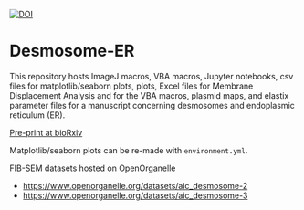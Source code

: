 [![DOI](https://zenodo.org/badge/474155175.svg)](https://zenodo.org/badge/latestdoi/474155175)

# Desmosome-ER

This repository hosts ImageJ macros, VBA macros, Jupyter notebooks, csv files for matplotlib/seaborn plots, plots, Excel files for Membrane Displacement Analysis and for the VBA macros,  plasmid maps, and elastix parameter files for a manuscript concerning desmosomes and endoplasmic reticulum (ER).

[Pre-print at bioRxiv](https://www.biorxiv.org/content/10.1101/2022.07.07.499185v2)

Matplotlib/seaborn plots can be re-made with `environment.yml`.

FIB-SEM datasets hosted on OpenOrganelle
- https://www.openorganelle.org/datasets/aic_desmosome-2
- https://www.openorganelle.org/datasets/aic_desmosome-3

